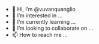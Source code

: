 - 👋 Hi, I’m @vuvanquanglio
- 👀 I’m interested in ...
- 🌱 I’m currently learning ...
- 💞️ I’m looking to collaborate on ...
- 📫 How to reach me ...

<!---
vuvanquanglio/vuvanquanglio is a ✨ special ✨ repository because its `README.md` (this file) appears on your GitHub profile.
You can click the Preview link to take a look at your changes.
--->
